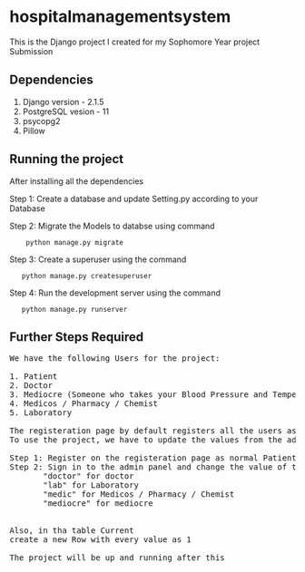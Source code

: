 # hospitalmanagementsystem
This is the Django project I created for my Sophomore Year project Submission

## Dependencies
1. Django version - 2.1.5
2. PostgreSQL vesion - 11
3. psycopg2
4. Pillow

## Running the project
After installing all the dependencies

Step 1: Create a database and update Setting.py according to your Database

Step 2: Migrate the Models to databse using command

        python manage.py migrate
        
Step 3: Create a superuser using the command

       python manage.py createsuperuser
       
Step 4: Run the development server using the command
       
       python manage.py runserver 

## Further Steps Required
<pre>We have the following Users for the project:

1. Patient
2. Doctor
3. Mediocre (Someone who takes your Blood Pressure and Temperature reading before you see the doctor)
4. Medicos / Pharmacy / Chemist
5. Laboratory

The registeration page by default registers all the users as Patients,
To use the project, we have to update the values from the admin panel

Step 1: Register on the registeration page as normal Patient
Step 2: Sign in to the admin panel and change the value of the field role in table Profiles as:
       "doctor" for doctor
       "lab" for Laboratory
       "medic" for Medicos / Pharmacy / Chemist
       "mediocre" for mediocre


Also, in tha table Current
create a new Row with every value as 1

The project will be up and running after this

</pre>
